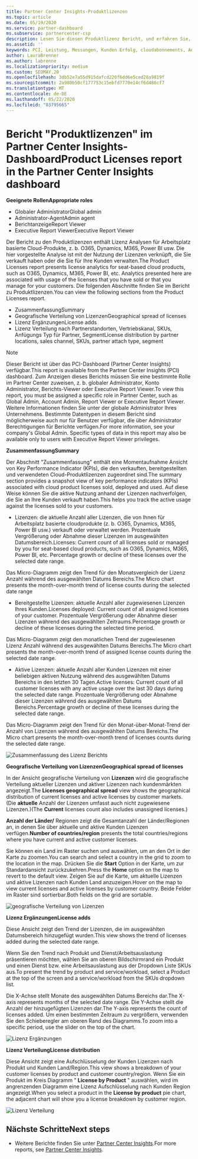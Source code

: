 ```yaml
---
title: Partner Center Insights-Produktlizenzen
ms.topic: article
ms.date: 05/19/2020
ms.service: partner-dashboard
ms.subservice: partnercenter-csp
description: Lesen Sie diesen Produktlizenz Bericht, und erfahren Sie, wie Sie mit den lizenzierten (oder Arbeitsplatz basierten) cloudprodukten verbessern, die Sie für Ihre Kunden verkaufen oder verwalten.
ms.assetid: ''
keywords: PCI, Leistung, Messungen, Kunden Erfolg, cloudabonnements, Analysen, Bericht
author: LauraBrenner
ms.author: labrenne
ms.localizationpriority: medium
ms.custom: SEOMAY.20
ms.openlocfilehash: 3db52e7a55d915dafcd220f6dd6e5ced28a9819f
ms.sourcegitcommit: 2a980b50cf177753c15ebfd7770e14cf6d486cf7
ms.translationtype: MT
ms.contentlocale: de-DE
ms.lasthandoff: 05/22/2020
ms.locfileid: "83795665"
---
```

# <a name="product-licenses-report-in-the-partner-center-insights-dashboard"></a><span data-ttu-id="d1c2b-104">Bericht "Produktlizenzen" im Partner Center Insights-Dashboard</span><span class="sxs-lookup"><span data-stu-id="d1c2b-104">Product Licenses report in the Partner Center Insights dashboard</span></span>

<span data-ttu-id="d1c2b-105">**Geeignete Rollen**</span><span class="sxs-lookup"><span data-stu-id="d1c2b-105">**Appropriate roles**</span></span>
- <span data-ttu-id="d1c2b-106">Globaler Administrator</span><span class="sxs-lookup"><span data-stu-id="d1c2b-106">Global admin</span></span>
- <span data-ttu-id="d1c2b-107">Administrator-Agent</span><span class="sxs-lookup"><span data-stu-id="d1c2b-107">Admin agent</span></span>
- <span data-ttu-id="d1c2b-108">Berichtanzeige</span><span class="sxs-lookup"><span data-stu-id="d1c2b-108">Report Viewer</span></span>
- <span data-ttu-id="d1c2b-109">Executive Report Viewer</span><span class="sxs-lookup"><span data-stu-id="d1c2b-109">Executive Report Viewer</span></span>

<span data-ttu-id="d1c2b-110">Der Bericht zu den Produktlizenzen enthält Lizenz Analysen für Arbeitsplatz basierte Cloud-Produkte, z. b. O365, Dynamics, M365, Power BI usw. Die hier vorgestellte Analyse ist mit der Nutzung der Lizenzen verknüpft, die Sie verkauft haben oder die Sie für Ihre Kunden verwalten.</span><span class="sxs-lookup"><span data-stu-id="d1c2b-110">The Product Licenses report presents license analytics for seat-based cloud products, such as O365, Dynamics, M365, Power BI, etc. Analytics presented here are associated with usage of the licenses that you have sold or that you manage for your customers.</span></span> <span data-ttu-id="d1c2b-111">Die folgenden Abschnitte finden Sie im Bericht zu Produktlizenzen.</span><span class="sxs-lookup"><span data-stu-id="d1c2b-111">You can view the following sections from the Product Licenses report.</span></span>

- <span data-ttu-id="d1c2b-112">Zusammenfassung</span><span class="sxs-lookup"><span data-stu-id="d1c2b-112">Summary</span></span>
- <span data-ttu-id="d1c2b-113">Geografische Verteilung von Lizenzen</span><span class="sxs-lookup"><span data-stu-id="d1c2b-113">Geographical spread of licenses</span></span>
- <span data-ttu-id="d1c2b-114">Lizenz Ergänzungen</span><span class="sxs-lookup"><span data-stu-id="d1c2b-114">License adds</span></span>
- <span data-ttu-id="d1c2b-115">Lizenz Verteilung nach Partnerstandorten, Vertriebskanal, SKUs, Anfügungs Typ für Partner, Segment</span><span class="sxs-lookup"><span data-stu-id="d1c2b-115">License distribution by partner locations, sales channel, SKUs, partner attach type, segment</span></span>

 > [!NOTE]
 > <span data-ttu-id="d1c2b-116">Dieser Bericht ist über das PCI-Dashboard (Partner Center Insights) verfügbar.</span><span class="sxs-lookup"><span data-stu-id="d1c2b-116">This report is available from the Partner Center Insights (PCI) dashboard.</span></span> <span data-ttu-id="d1c2b-117">Zum Anzeigen dieses Berichts müssen Sie eine bestimmte Rolle im Partner Center zuweisen, z. b. globaler Administrator, Konto Administrator, Berichts-Viewer oder Executive Report Viewer.</span><span class="sxs-lookup"><span data-stu-id="d1c2b-117">To view this report, you must be assigned a specific role in Partner Center, such as Global Admin, Account Admin, Report Viewer or Executive Report Viewer.</span></span> <span data-ttu-id="d1c2b-118">Weitere Informationen finden Sie unter der globale Administrator Ihres Unternehmens. Bestimmte Datentypen in diesem Bericht sind möglicherweise auch nur für Benutzer verfügbar, die über Administrator Berechtigungen für Berichte verfügen.</span><span class="sxs-lookup"><span data-stu-id="d1c2b-118">For more information, see your company's Global Admin. Specific types of data in this report may also be available only to users with Executive Report Viewer privileges.</span></span>

<span data-ttu-id="d1c2b-119">**Zusammenfassung**</span><span class="sxs-lookup"><span data-stu-id="d1c2b-119">**Summary**</span></span>

<span data-ttu-id="d1c2b-120">Der Abschnitt "Zusammenfassung" enthält eine Momentaufnahme Ansicht von Key Performance Indicator (KPIs), die den verkauften, bereitgestellten und verwendeten Cloud-Produktlizenzen zugeordnet sind.</span><span class="sxs-lookup"><span data-stu-id="d1c2b-120">The summary section provides a snapshot view of key performance indicators (KPIs) associated with cloud product licenses sold, deployed and used.</span></span> <span data-ttu-id="d1c2b-121">Auf diese Weise können Sie die aktive Nutzung anhand der Lizenzen nachverfolgen, die Sie an Ihre Kunden verkauft haben.</span><span class="sxs-lookup"><span data-stu-id="d1c2b-121">This helps you track the active usage against the licenses sold to your customers.</span></span>

- <span data-ttu-id="d1c2b-122">Lizenzen: die aktuelle Anzahl aller Lizenzen, die von Ihnen für Arbeitsplatz basierte cloudprodukte (z. b. O365, Dynamics, M365, Power BI usw.) verkauft oder verwaltet werden. Prozentuale Vergrößerung oder Abnahme dieser Lizenzen im ausgewählten Datumsbereich.</span><span class="sxs-lookup"><span data-stu-id="d1c2b-122">Licenses: Current count of all licenses sold or managed by you for seat-based cloud products, such as O365, Dynamics, M365, Power BI, etc. Percentage growth or decline of these licenses over the selected date range.</span></span>

<span data-ttu-id="d1c2b-123">Das Micro-Diagramm zeigt den Trend für den Monatsvergleich der Lizenz Anzahl während des ausgewählten Datums Bereichs.</span><span class="sxs-lookup"><span data-stu-id="d1c2b-123">The Micro chart presents the month-over-month trend of license counts during the selected date range</span></span>

- <span data-ttu-id="d1c2b-124">Bereitgestellte Lizenzen: aktuelle Anzahl aller zugewiesenen Lizenzen Ihres Kunden.</span><span class="sxs-lookup"><span data-stu-id="d1c2b-124">Licenses deployed: Current count of all assigned licenses of your customer.</span></span>
<span data-ttu-id="d1c2b-125">Prozentuale Vergrößerung oder Abnahme dieser Lizenzen während des ausgewählten Zeitraums.</span><span class="sxs-lookup"><span data-stu-id="d1c2b-125">Percentage growth or decline of these licenses during the selected time period.</span></span>

<span data-ttu-id="d1c2b-126">Das Micro-Diagramm zeigt den monatlichen Trend der zugewiesenen Lizenz Anzahl während des ausgewählten Datums Bereichs.</span><span class="sxs-lookup"><span data-stu-id="d1c2b-126">The Micro chart presents the month-over-month trend of assigned license counts during the selected date range.</span></span>

- <span data-ttu-id="d1c2b-127">Aktive Lizenzen: aktuelle Anzahl aller Kunden Lizenzen mit einer beliebigen aktiven Nutzung während des ausgewählten Datums Bereichs in den letzten 30 Tagen.</span><span class="sxs-lookup"><span data-stu-id="d1c2b-127">Active licenses: Current count of all customer licenses with any active usage over the last 30 days during the selected date range.</span></span>
<span data-ttu-id="d1c2b-128">Prozentuale Vergrößerung oder Abnahme dieser Lizenzen während des ausgewählten Datums Bereichs.</span><span class="sxs-lookup"><span data-stu-id="d1c2b-128">Percentage growth or decline of these licenses during the selected date range.</span></span>

<span data-ttu-id="d1c2b-129">Das Micro-Diagramm zeigt den Trend für den Monat-über-Monat-Trend der Anzahl von Lizenzen während des ausgewählten Datums Bereichs.</span><span class="sxs-lookup"><span data-stu-id="d1c2b-129">The Micro chart presents the month-over-month trend of licenses counts during the selected date range.</span></span>

![Zusammenfassung des Lizenz Berichts](images/pci/pci_licenses_report_summary_1.png)

<span data-ttu-id="d1c2b-131">**Geografische Verteilung von Lizenzen**</span><span class="sxs-lookup"><span data-stu-id="d1c2b-131">**Geographical spread of licenses**</span></span>

<span data-ttu-id="d1c2b-132">In der Ansicht geografische Verteilung von **Lizenzen** wird die geografische Verteilung aktueller Lizenzen und aktiver Lizenzen nach kundenmärkten angezeigt.</span><span class="sxs-lookup"><span data-stu-id="d1c2b-132">The **Licenses geographical spread** view shows the geographical distribution of current licenses and active licenses by customer markets.</span></span> <span data-ttu-id="d1c2b-133">(Die **aktuelle** Anzahl der Lizenzen umfasst auch nicht zugewiesene Lizenzen.)</span><span class="sxs-lookup"><span data-stu-id="d1c2b-133">(The **Current** licenses count also includes unassigned licenses.)</span></span>

<span data-ttu-id="d1c2b-134">**Anzahl der Länder/** Regionen zeigt die Gesamtanzahl der Länder/Regionen an, in denen Sie über aktuelle und aktive Kunden Lizenzen verfügen.</span><span class="sxs-lookup"><span data-stu-id="d1c2b-134">**Number of countries/region** presents the total countries/regions where you have current and active customer licenses.</span></span>

<span data-ttu-id="d1c2b-135">Sie können ein Land im Raster suchen und auswählen, um an den Ort in der Karte zu zoomen.</span><span class="sxs-lookup"><span data-stu-id="d1c2b-135">You can search and select a country in the grid to zoom to the location in the map.</span></span> <span data-ttu-id="d1c2b-136">Drücken Sie die **Start** Option in der Karte, um zur Standardansicht zurückzukehren.</span><span class="sxs-lookup"><span data-stu-id="d1c2b-136">Press the **Home** option on the map to revert to the default view.</span></span> <span data-ttu-id="d1c2b-137">Zeigen Sie auf die Karte, um aktuelle Lizenzen und aktive Lizenzen nach Kunden Land anzuzeigen.</span><span class="sxs-lookup"><span data-stu-id="d1c2b-137">Hover on the map to view current licenses and active licenses by customer country.</span></span> <span data-ttu-id="d1c2b-138">Beide Felder im Raster sind sortierbar.</span><span class="sxs-lookup"><span data-stu-id="d1c2b-138">Both fields on the grid are sortable.</span></span>

![geografische Verteilung von Lizenzen](images/pci/pci_licenses_report_geo_spread_2.png)

<span data-ttu-id="d1c2b-140">**Lizenz Ergänzungen**</span><span class="sxs-lookup"><span data-stu-id="d1c2b-140">**License adds**</span></span>

<span data-ttu-id="d1c2b-141">Diese Ansicht zeigt den Trend der Lizenzen, die im ausgewählten Datumsbereich hinzugefügt wurden.</span><span class="sxs-lookup"><span data-stu-id="d1c2b-141">This view shows the trend of licenses added during the selected date range.</span></span> 

<span data-ttu-id="d1c2b-142">Wenn Sie den Trend nach Produkt und Dienst/Arbeitsauslastung präsentieren möchten, wählen Sie am oberen Bildschirmrand ein Produkt und einen Dienst bzw. eine Arbeitsauslastung aus der Dropdown Liste SKUs aus.</span><span class="sxs-lookup"><span data-stu-id="d1c2b-142">To present the trend by product and service/workload, select a Product at the top of the screen and a service/workload from the SKUs dropdown list.</span></span>

<span data-ttu-id="d1c2b-143">Die X-Achse stellt Monate des ausgewählten Datums Bereichs dar.</span><span class="sxs-lookup"><span data-stu-id="d1c2b-143">The X-axis represents months of the selected date range.</span></span> <span data-ttu-id="d1c2b-144">Die Y-Achse stellt die Anzahl der hinzugefügten Lizenzen dar.</span><span class="sxs-lookup"><span data-stu-id="d1c2b-144">The Y-axis represents the count of licenses added.</span></span> <span data-ttu-id="d1c2b-145">Um einen bestimmten Zeitraum zu vergrößern, verwenden Sie den Schieberegler am oberen Rand des Diagramms.</span><span class="sxs-lookup"><span data-stu-id="d1c2b-145">To zoom into a specific period, use the slider on the top of the chart.</span></span>

![Lizenz Ergänzungen](images/pci/pci_licenses_report_license_adds_3.png)

<span data-ttu-id="d1c2b-147">**Lizenz Verteilung**</span><span class="sxs-lookup"><span data-stu-id="d1c2b-147">**License distribution**</span></span>

<span data-ttu-id="d1c2b-148">Diese Ansicht zeigt eine Aufschlüsselung der Kunden Lizenzen nach Produkt und Kunden Land/Region.</span><span class="sxs-lookup"><span data-stu-id="d1c2b-148">This view shows a breakdown of your customer licenses by product and customer country/region.</span></span> <span data-ttu-id="d1c2b-149">Wenn Sie ein Produkt im Kreis Diagramm " **License by Product** " auswählen, wird im angrenzenden Diagramm eine Lizenz Aufschlüsselung nach Kunden Region angezeigt.</span><span class="sxs-lookup"><span data-stu-id="d1c2b-149">When you select a product in the **License by product** pie chart, the adjacent chart will show you a license breakdown by customer region.</span></span>

![Lizenz Verteilung](images/pci/pci_licenses_report_license_distrib_4.png)

## <a name="next-steps"></a><span data-ttu-id="d1c2b-151">Nächste Schritte</span><span class="sxs-lookup"><span data-stu-id="d1c2b-151">Next steps</span></span>

- <span data-ttu-id="d1c2b-152">Weitere Berichte finden Sie unter [Partner Center Insights](partner-center-insights.md).</span><span class="sxs-lookup"><span data-stu-id="d1c2b-152">For more reports, see [Partner Center Insights](partner-center-insights.md).</span></span>
